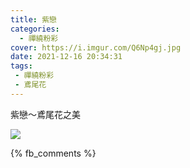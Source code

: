 ```yaml
---
title: 紫戀
categories:
  - 禪繞粉彩
cover: https://i.imgur.com/Q6Np4gj.jpg
date: 2021-12-16 20:34:31
tags: 
 - 禪繞粉彩
 - 鳶尾花
---
```


紫戀～鳶尾花之美

![](https://i.imgur.com/Q6Np4gj.jpg)

{% fb_comments %}
